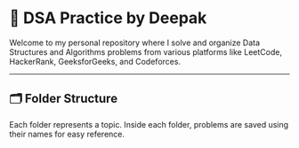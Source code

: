 # 🧠 DSA Practice by Deepak

Welcome to my personal repository where I solve and organize Data Structures and Algorithms problems from various platforms like LeetCode, HackerRank, GeeksforGeeks, and Codeforces.

---

## 🗂 Folder Structure

Each folder represents a topic. Inside each folder, problems are saved using their names for easy reference.

